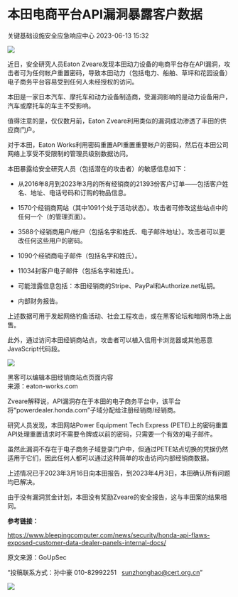 #  本田电商平台API漏洞暴露客户数据   
 关键基础设施安全应急响应中心   2023-06-13 15:32  
  
![](https://mmbiz.qpic.cn/sz_mmbiz_png/INYsicz2qhvY7epHc0mzKByQkw0SaUeMFjtE3ibicxWIxfh2MVzOKX0ibfQeP6XL98mGxsJ7Mp2fYiaVAv6VmTd8iaBw/640?wx_fmt=png&wxfrom=13 "")  
  
近日，安全研究人员Eaton Zveare发现本田动力设备的电商平台存在API漏洞，攻击者可为任何帐户重置密码，导致本田动力（包括电力、船舶、草坪和花园设备）电子商务平台容易受到任何人未经授权的访问。  
  
本田是一家日本汽车、摩托车和动力设备制造商，受漏洞影响的是动力设备用户，汽车或摩托车的车主不受影响。  
  
值得注意的是，仅仅数月前，Eaton Zveare利用类似的漏洞成功渗透了丰田的供应商门户。  
  
对于本田，Eaton Works利用密码重置API重置重要帐户的密码，然后在本田公司网络上享受不受限制的管理员级别数据访问。  
  
本田暴露给安全研究人员（包括潜在的攻击者）的敏感信息如下：  
  
- 从2016年8月到2023年3月的所有经销商的21393份客户订单——包括客户姓名、地址、电话号码和订购的物品信息。  
  
- 1570个经销商网站（其中1091个处于活动状态）。攻击者可修改这些站点中的任何一个（的管理页面）。  
  
- 3588个经销商用户/帐户（包括名字和姓氏、电子邮件地址）。攻击者可以更改任何这些用户的密码。  
  
- 1090个经销商电子邮件（包括名字和姓氏）。  
  
- 11034封客户电子邮件（包括名字和姓氏）。  
  
- 可能泄露信息包括：本田经销商的Stripe、PayPal和Authorize.net私钥。  
  
- 内部财务报告。  
  
上述数据可用于发起网络钓鱼活动、社会工程攻击，或在黑客论坛和暗网市场上出售。  
  
此外，通过访问本田经销商站点，攻击者可以植入信用卡浏览器或其他恶意JavaScript代码段。  
  
![](https://mmbiz.qpic.cn/sz_mmbiz_png/INYsicz2qhvY7epHc0mzKByQkw0SaUeMF4DHOmj34KKJOiaicBX6duMB21lnKniamuQMKTibk5dk25uOfibPI4zxRUpw/640?wx_fmt=png "")  
  
黑客可以编辑本田经销商站点页面内容   
来源：eaton-works.com  
  
Zveare解释说，API漏洞存在于本田的电子商务平台中，该平台将“powerdealer.honda.com”子域分配给注册经销商/经销商。  
  
研究人员发现，本田网站Power Equipment Tech Express (PETE)上的密码重置API处理重置请求时不需要令牌或以前的密码，只需要一个有效的电子邮件。  
  
虽然此漏洞不存在于电子商务子域登录门户中，但通过PETE站点切换的凭据仍然适用于它们，因此任何人都可以通过这种简单的攻击访问内部经销商数据。  
  
上述情况已于2023年3月16日向本田报告，到2023年4月3日，本田确认所有问题均已解决。  
  
由于没有漏洞赏金计划，本田没有奖励Zveare的安全报告，这与丰田案的结果相同。  
  
**参考链接：**  
  
https://www.bleepingcomputer.com/news/security/honda-api-flaws-exposed-customer-data-dealer-panels-internal-docs/  
  
  
  
原文来源：GoUpSec  
  
“投稿联系方式：孙中豪 010-82992251   sunzhonghao@cert.org.cn”  
  
![](https://mmbiz.qpic.cn/sz_mmbiz_jpg/iaz5iaQYxGogvC8qicuLNlkT5ibJnwu1leQiabRVqFk4Sb3q1fqrDhicLBNAqVY4REuTetY1zBYuUdic0nVhZR4FHpAfg/640?wx_fmt=jpeg&wxfrom=5&wx_lazy=1&wx_co=1 "")  
  
  
